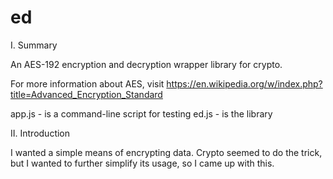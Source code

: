 ed
==

I. Summary

An AES-192 encryption and decryption wrapper library for crypto.

For more information about AES, visit 
https://en.wikipedia.org/w/index.php?title=Advanced_Encryption_Standard

app.js - is a command-line script for testing
ed.js - is the library

II. Introduction

I wanted a simple means of encrypting data. Crypto seemed to do the trick, but
I wanted to further simplify its usage, so I came up with this.
